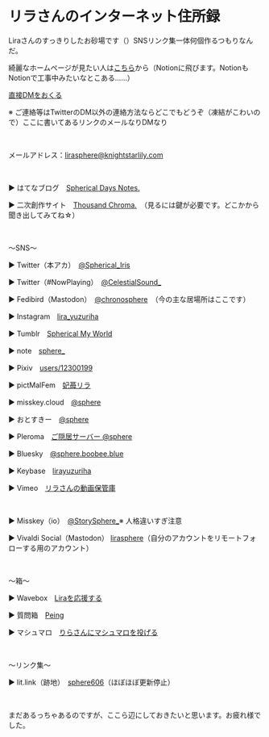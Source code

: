 <!DOCTYPE html>
<html>
  <head>
    <meta charset="utf-8">
    <body>
    <link rel="stylesheet.css" href="https://github.com/lirasphere/lirasphere.github.io/blob/c2b487a3c33543d788933f553af81b36b6e4bac1/stylesheet.css" type=”text/css” />
    <link rel="apple-touch-icon" sizes="180x180" href="/apple-touch-icon.png">
    <link rel="icon" type="image/png" sizes="32x32" href="/favicon-32x32.png">
    <link rel="icon" type="image/png" sizes="16x16" href="/favicon-16x16.png">
    <link rel="manifest" href="/site.webmanifest">
    <link rel="mask-icon" href="/safari-pinned-tab.svg" color="#ff3399">
    <link rel="shortcut icon" type="image/x-icon" href="path/to/favicon.ico">
    <meta name="msapplication-TileColor" content="#da532c">
    <meta name="theme-color" content="#ffffff">
    <h1>リラさんのインターネット住所録</h1>
    </body>
</head>
</html>

<p>Liraさんのすっきりしたお砂場です（）SNSリンク集一体何個作るつもりなんだ。</p>
<p>綺麗なホームページが見たい人は<a href="https://knightstarlily.notion.site/knightstarlily/LiRA-s-Landscape-0ffb6d02f6f84a71b941f3c1af64e903">こちら</a>から（Notionに飛びます。NotionもNotionで工事中みたいなとこある……）</p>
<p><a href="https://simplex.chat/contact#/?v=1-2&smp=smp%3A%2F%2F0YuTwO05YJWS8rkjn9eLJDjQhFKvIYd8d4xG8X1blIU%3D%40smp8.simplex.im%2FghhHvnU8JLndYcgoglxa5ANAA3O5AOno%23%2F%3Fv%3D1-2%26dh%3DMCowBQYDK2VuAyEApd2yjefq4AMV8Gd4lH2WHFaKkIaMECkAwZ7FUm6XDWY%253D%26srv%3Dbeccx4yfxxbvyhqypaavemqurytl6hozr47wfc7uuecacjqdvwpw2xid.onion">直接DMをおくる</a></p>

<p>※ ご連絡等はTwitterのDM以外の連絡方法ならどこでもどうぞ（凍結がこわいので）ここに書いてあるリンクのメールなりDMなり</p>

<p> </p>

<p>メールアドレス：<a href="mailto:lirasphere@knightstarlily.com">lirasphere@knightstarlily.com</a></p>
<p> </p>
<p>▶️ はてなブログ　<a href="https://sphericaltears.hatenablog.com/">Spherical Days Notes.</a></p>
<p>▶️ 二次創作サイト　<a href="https://plus.fm-p.jp/u/thousandchroma">Thousand Chroma.</a>　（見るには鍵が必要です。どこかから聞き出してみてね☆）</p>
<p> </p>
<p>〜SNS〜</p>
<p>▶️ Twitter（本アカ）　<a href="https://twitter.com/Spherical_Iris">@Spherical_Iris</a></p>
<p>▶️ Twitter（#NowPlaying）　<a href="https://twitter.com/CelestialSound_">@CelestialSound_</a></p>
<p>▶️ Fedibird（Mastodon）　<a rel="me" href="https://fedibird.com/@chronosphere">@chronosphere</a>　（今の主な居場所はここです）</p>
<p>▶️ Instagram　<a href="https://www.instagram.com/lira_yuzuriha/">lira_yuzuriha</a></p>
<p>▶️ Tumblr　<a href="https://tbr.knightstarlily.com/">Spherical My World</a></p>
<p>▶️ note　<a href="https://note.com/sphere_/">sphere_</a></p>
<p>▶️ Pixiv　<a href="https://www.pixiv.net/users/12300199">users/12300199</a></p>
<p>▶️ pictMalFem　<a href="https://pictmalfem.net/clearforce6">妃苺リラ</a></p>
<p>▶️ misskey.cloud　<a href="https://misskey.cloud/@sphere">@sphere</a></p>
<p>▶️ おとすきー　<a href="https://otoskey.tarbin.net/@sphere">@sphere</a></p>
<p>▶️ Pleroma　<a href="https://xxx.azyobuzi.net/users/sphere">ご隠居サーバー @sphere</a></p>
<p>▶️ Bluesky　<a href="https://bsky.app/profile/sphere.boobee.blue">@sphere.boobee.blue</a></p>
<p>▶️ Keybase　<a href="https://keybase.io/lirayuzuriha">lirayuzuriha</a></p>
<p>▶️ Vimeo　<a href="https://vimeo.com/user80684006">リラさんの動画保管庫</a></p>
<p> </p>
<p>▶️ Misskey（io）　<a href="https://misskey.io/@StorySphere_">@StorySphere_</a>※ 人格違いすぎ注意</p>
<p>▶️ Vivaldi Social（Mastodon） <a rel="me" href="https://social.vivaldi.net/@lirasphere">lirasphere</a>（自分のアカウントをリモートフォローする用のアカウント）</p>
<p> </p>
<p>〜箱〜</p>
<p>▶️ Wavebox　<a href="https://wavebox.me/wave/8bwxjdgpw5yjijjj/">Liraを応援する</a></p>
<p>▶️ 質問箱　<a href="https://peing.net/ja/storysphere_">Peing</a></p>
<p>▶️ マシュマロ　<a href="https://marshmallow-qa.com/sphere_060?utm_medium=url_text&amp;utm_source=promotion">りらさんにマシュマロを投げる</a></p>
<p> </p>
<p>〜リンク集〜</p>
<p>▶️ lit.link（跡地）　<a href="https://lit.link/sphere606">sphere606</a>（ほぼほぼ更新停止）</p>
<br/>
<p>まだあるっちゃあるのですが、ここら辺にしておきたいと思います。お疲れ様でした。</p>
